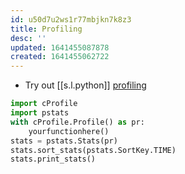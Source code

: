 ```yaml
---
id: u50d7u2ws1r77mbjkn7k8z3
title: Profiling
desc: ''
updated: 1641455087878
created: 1641455062722
---
```



- Try out [[s.l.python]] [profiling][8]

```python
import cProfile
import pstats
with cProfile.Profile() as pr:
    yourfunctionhere()
stats = pstats.Stats(pr)
stats.sort_stats(pstats.SortKey.TIME)
stats.print_stats()
```

[8]: https://docs.python.org/3/library/profile.html
